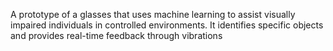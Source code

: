 A prototype of a glasses that uses machine learning to assist visually impaired individuals in controlled environments. It identifies specific objects and provides real-time feedback through vibrations
